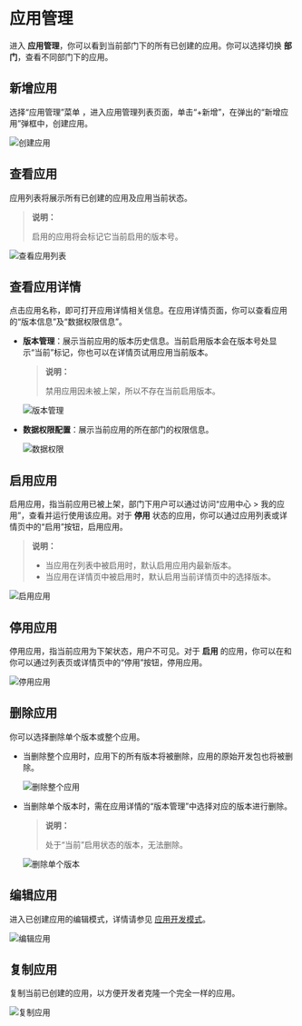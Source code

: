 # 应用管理

进入 **应用管理**，你可以看到当前部门下的所有已创建的应用。你可以选择切换 **部门**，查看不同部门下的应用。

## 新增应用

选择“应用管理”菜单 ，进入应用管理列表页面，单击“+新增”，在弹出的“新增应用”弹框中，创建应用。

![创建应用](https://docimages.blob.core.chinacloudapi.cn/images/Kris/Apps/createapp20210426.png)

## 查看应用

应用列表将展示所有已创建的应用及应用当前状态。

> **说明：**
>
> 启用的应用将会标记它当前启用的版本号。

![查看应用列表](https://docimages.blob.core.chinacloudapi.cn/images/Kris/Apps/manageapps20210426.png)

## 查看应用详情

点击应用名称，即可打开应用详情相关信息。在应用详情页面，你可以查看应用的“版本信息”及“数据权限信息”。

- **版本管理**：展示当前应用的版本历史信息。当前启用版本会在版本号处显示“当前”标记，你也可以在详情页试用应用当前版本。

    > **说明：**
    >
    > 禁用应用因未被上架，所以不存在当前启用版本。

    ![版本管理](https://docimages.blob.core.chinacloudapi.cn/images/Kris/Apps/appversion20210426.png)

- **数据权限配置**：展示当前应用的所在部门的权限信息。

    ![数据权限](https://docimages.blob.core.chinacloudapi.cn/images/Kris/Apps/datagrant20210426.png)

## 启用应用

启用应用，指当前应用已被上架，部门下用户可以通过访问“应用中心 > 我的应用”，查看并运行使用该应用。对于 **停用** 状态的应用，你可以通过应用列表或详情页中的“启用”按钮，启用应用。

> **说明：**
>
>- 当应用在列表中被启用时，默认启用应用内最新版本。
>- 当应用在详情页中被启用时，默认启用当前详情页中的选择版本。

![启用应用](https://docimages.blob.core.chinacloudapi.cn/images/Kris/Apps/enableapps20210426.png)

## 停用应用

停用应用，指当前应用为下架状态，用户不可见。对于 **启用** 的应用，你可以在和你可以通过列表页或详情页中的“停用”按钮，停用应用。

![停用应用](https://docimages.blob.core.chinacloudapi.cn/images/Kris/Apps/stopapps20210426.png)

## 删除应用

你可以选择删除单个版本或整个应用。

- 当删除整个应用时，应用下的所有版本将被删除，应用的原始开发包也将被删除。

    ![删除整个应用](https://docimages.blob.core.chinacloudapi.cn/images/Kris/Apps/deleteapps20210426.png)

- 当删除单个版本时，需在应用详情的“版本管理”中选择对应的版本进行删除。
  
    > **说明：**
    >
    > 处于“当前”启用状态的版本，无法删除。

    ![删除单个版本](https://docimages.blob.core.chinacloudapi.cn/images/Kris/Apps/deleteappversion20210426.png)

## 编辑应用

进入已创建应用的编辑模式，详情请参见 [应用开发模式](../../v4.0.x/devApps/appsedit/devApps.md)。

![编辑应用](https://docimages.blob.core.chinacloudapi.cn/images/Kris/Apps/devapps20210426.png)

## 复制应用

复制当前已创建的应用，以方便开发者克隆一个完全一样的应用。

![复制应用](https://docimages.blob.core.chinacloudapi.cn/images/Kris/Apps/copyapps20210426.png)
